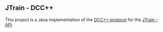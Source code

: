 JTrain - DCC++
-

This project is a Java implementation of the [DCC++ protocol](https://github.com/DccPlusPlus) for the [JTrain - API](https://github.com/tenje/JTrain/tree/master/JTrain%20-%20API).
